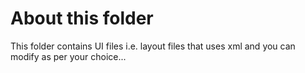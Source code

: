 # About this folder
This folder contains UI files i.e. layout files that uses xml and you can modify as per your choice...
